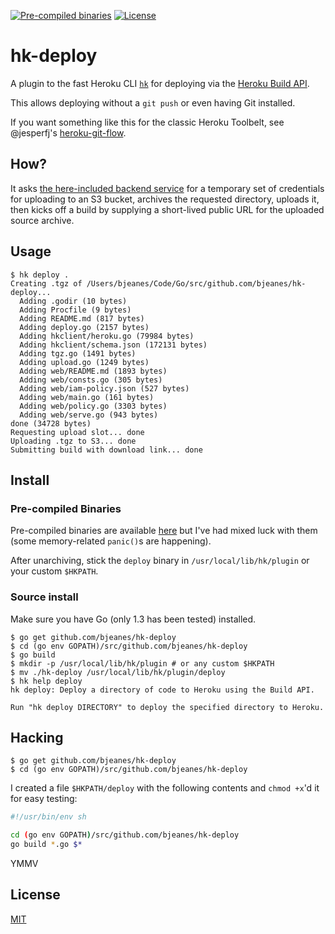 [![Pre-compiled binaries](http://img.shields.io/badge/Precompiled-Download-green.svg)](http://beta.gobuild.io/github.com/bjeanes/hk-deploy)
[![License](http://img.shields.io/badge/license-MIT-green.svg)](http://bjeanes.mit-license.org/)

# hk-deploy

A plugin to the fast Heroku CLI [`hk`](https://github.com/heroku/hk) for
deploying via the [Heroku Build API](https://devcenter.heroku.com/articles/build-and-release-using-the-api).

This allows deploying without a `git push` or even having Git installed.

If you want something like this for the classic Heroku Toolbelt, see @jesperfj's
[heroku-git-flow](https://github.com/jesperfj/heroku-git-flow).

## How?

It asks [the here-included backend service](/web) for a temporary set of
credentials for uploading to an S3 bucket, archives the requested directory,
uploads it, then kicks off a build by supplying a short-lived public URL for
the uploaded source archive.

## Usage

```sh-session
$ hk deploy .
Creating .tgz of /Users/bjeanes/Code/Go/src/github.com/bjeanes/hk-deploy...
  Adding .godir (10 bytes)
  Adding Procfile (9 bytes)
  Adding README.md (817 bytes)
  Adding deploy.go (2157 bytes)
  Adding hkclient/heroku.go (79984 bytes)
  Adding hkclient/schema.json (172131 bytes)
  Adding tgz.go (1491 bytes)
  Adding upload.go (1249 bytes)
  Adding web/README.md (1893 bytes)
  Adding web/consts.go (305 bytes)
  Adding web/iam-policy.json (527 bytes)
  Adding web/main.go (161 bytes)
  Adding web/policy.go (3303 bytes)
  Adding web/serve.go (943 bytes)
done (34728 bytes)
Requesting upload slot... done
Uploading .tgz to S3... done
Submitting build with download link... done
```

## Install

### Pre-compiled Binaries

Pre-compiled binaries are available
[here](http://beta.gobuild.io/github.com/bjeanes/hk-deploy) but I've had mixed
luck with them (some memory-related `panic()`s are happening).

After unarchiving, stick the `deploy` binary in `/usr/local/lib/hk/plugin` or
your custom `$HKPATH`.

### Source install

Make sure you have Go (only 1.3 has been tested) installed.

```sh-session
$ go get github.com/bjeanes/hk-deploy
$ cd (go env GOPATH)/src/github.com/bjeanes/hk-deploy
$ go build
$ mkdir -p /usr/local/lib/hk/plugin # or any custom $HKPATH
$ mv ./hk-deploy /usr/local/lib/hk/plugin/deploy
$ hk help deploy
hk deploy: Deploy a directory of code to Heroku using the Build API.

Run "hk deploy DIRECTORY" to deploy the specified directory to Heroku.
```

## Hacking

```sh-session
$ go get github.com/bjeanes/hk-deploy
$ cd (go env GOPATH)/src/github.com/bjeanes/hk-deploy
```

I created a file `$HKPATH/deploy` with the following contents and `chmod +x`'d
it for easy testing:

```sh
#!/usr/bin/env sh

cd (go env GOPATH)/src/github.com/bjeanes/hk-deploy
go build *.go $*
```

YMMV

## License

[MIT](bjeanes.mit-license.org)
